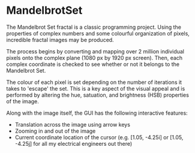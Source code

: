 # MandelbrotSet

The Mandelbrot Set fractal is a classic programming project. Using the properties of complex numbers and some colourful organization of pixels, incredible fractal images may be produced. 

The process begins by converting and mapping over 2 million individual pixels onto the complex plane (1080 px by 1920 px screen). Then, each complex coordinate is checked to see whether or not it belongs to the Mandelbrot Set. 

The colour of each pixel is set depending on the number of iterations it takes to 'escape' the set. This is a key aspect of the visual appeal and is performed by altering the hue, satuation, and brightness (HSB) properties of the image.

Along with the image itself, the GUI has the following interactive features:
- Translation across the image using arrow keys 
- Zooming in and out of the image
- Current coordinate location of the cursor (e.g. [1.05, -4.25i] or [1.05, -4.25j] for all my electrical engineers out there)
